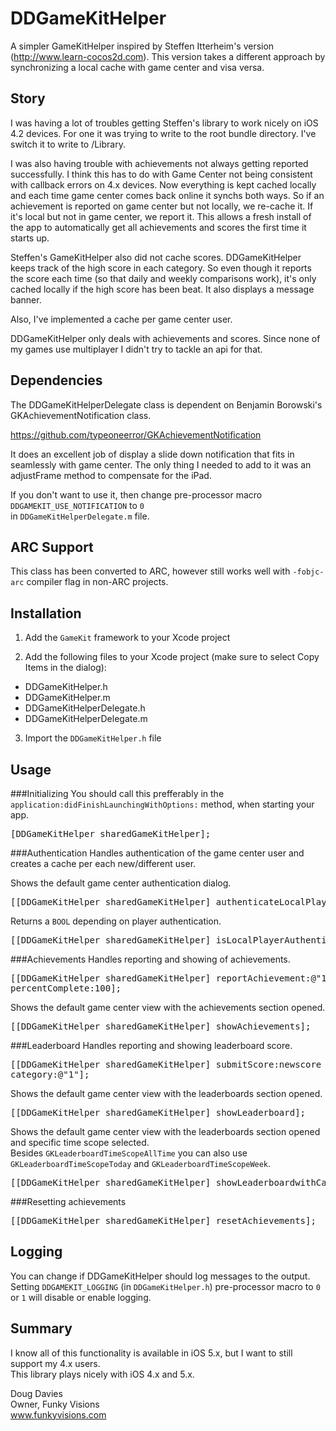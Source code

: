 DDGameKitHelper
===============

A simpler GameKitHelper inspired by Steffen Itterheim's version
(http://www.learn-cocos2d.com). This version takes a different approach
by synchronizing a local cache with game center and visa versa.

Story
---------------

I was having a lot of troubles getting Steffen's library to work nicely
on iOS 4.2 devices.  For one it was trying to write to the root bundle
directory.  I've switch it to write to /Library.

I was also having trouble with achievements not always getting reported
successfully.  I think this has to do with Game Center not being
consistent with callback errors on 4.x devices.  Now everything is kept
cached locally and each time game center comes back online it synchs
both ways.  So if an achievement is reported on game center but not
locally, we re-cache it.  If it's local but not in game center, we
report it.  This allows a fresh install of the app to automatically get
all achievements and scores the first time it starts up.

Steffen's GameKitHelper also did not cache scores.  DDGameKitHelper
keeps track of the high score in each category.  So even though it
reports the score each time (so that daily and weekly comparisons work),
it's only cached locally if the high score has been beat. It also
displays a message banner.

Also, I've implemented a cache per game center user.

DDGameKitHelper only deals with achievements and scores. Since none of
my games use multiplayer I didn't try to tackle an api for that.

Dependencies
---------------

The DDGameKitHelperDelegate class is dependent on Benjamin Borowski's 
GKAchievementNotification class. 

https://github.com/typeoneerror/GKAchievementNotification

It does an excellent job of display a slide down notification that fits in
seamlessly with game center. The only thing I needed to add to it was an
adjustFrame method to compensate for the iPad.

If you don't want to use it, then change pre-processor macro `DDGAMEKIT_USE_NOTIFICATION` to `0`  
in `DDGameKitHelperDelegate.m` file.

ARC Support
---------------

This class has been converted to ARC, however still works well with `-fobjc-arc` compiler flag in non-ARC projects.

Installation
------------

1. Add the `GameKit` framework to your Xcode project

2. Add the following files to your Xcode project (make sure to select Copy Items in the dialog):
 - DDGameKitHelper.h
 - DDGameKitHelper.m
 - DDGameKitHelperDelegate.h
 - DDGameKitHelperDelegate.m

3. Import the `DDGameKitHelper.h` file

Usage
-----------------------
###Initializing
You should call this prefferably in the `application:didFinishLaunchingWithOptions:` method, when starting your app.
<pre>
[DDGameKitHelper sharedGameKitHelper];
</pre>
###Authentication
Handles authentication of the game center user and creates a cache per each new/different user.

Shows the default game center authentication dialog.
<pre>
[[DDGameKitHelper sharedGameKitHelper] authenticateLocalPlayer];
</pre>
Returns a `BOOL` depending on player authentication.
<pre>
[[DDGameKitHelper sharedGameKitHelper] isLocalPlayerAuthenticated];
</pre>
###Achievements
Handles reporting and showing of achievements.
<pre>
[[DDGameKitHelper sharedGameKitHelper] reportAchievement:@"1"
percentComplete:100];
</pre>
Shows the default game center view with the achievements section opened.
<pre>
[[DDGameKitHelper sharedGameKitHelper] showAchievements];
</pre>
###Leaderboard
Handles reporting and showing leaderboard score.
<pre>
[[DDGameKitHelper sharedGameKitHelper] submitScore:newscore
category:@"1"];
</pre>
Shows the default game center view with the leaderboards section opened.
<pre>
[[DDGameKitHelper sharedGameKitHelper] showLeaderboard];
</pre>
Shows the default game center view with the leaderboards section opened and specific time scope selected.  
Besides `GKLeaderboardTimeScopeAllTime` you can also use `GKLeaderboardTimeScopeToday` and `GKLeaderboardTimeScopeWeek`.
<pre>
[[DDGameKitHelper sharedGameKitHelper] showLeaderboardwithCategory:@"LeaderboardID" timeScope:GKLeaderboardTimeScopeAllTime];
</pre>
###Resetting achievements
<pre>
[[DDGameKitHelper sharedGameKitHelper] resetAchievements];
</pre>

Logging
----------
You can change if DDGameKitHelper should log messages to the output.  
Setting `DDGAMEKIT_LOGGING` (in `DDGameKitHelper.h`) pre-processor macro to `0` or `1` will disable or enable logging.

Summary
----------

I know all of this functionality is available in iOS 5.x, but I want to
still support my 4.x users.  
This library plays nicely with iOS 4.x and
5.x.

Doug Davies  
Owner, Funky Visions  
www.funkyvisions.com
